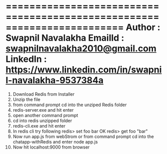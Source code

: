 ========================================================================
Author : Swapnil Navalakha
EmailId : swapnilnavalakha2010@gmail.com
LinkedIn : https://www.linkedin.com/in/swapnil-navalakha-9537384a
========================================================================

1. Download Redis from Installer
2. Unzip the file
3. from command prompt cd into the unziped Redis folder
3. redis-server.exe and hit enter
4. open another command prompt
5. cd into redis unzipped folder
6. redis-cli.exe and hit enter
7. In redis cli try following
    redis> set foo bar
    OK
    redis> get foo
    "bar"
8. Now run app.js from webStrom or from command prompt cd into the chatapp-withRedis and enter node app.js
9. Now hit localhost:9000 from browser

